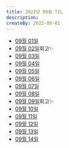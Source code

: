 ```yaml
---
title: 2022년 09월 TIL
description: 
createBy: 2022-09-01
---
```


- [09월 01일](./20220901.md)
- [09월 02일](./20220902.md)회고✨
- [09월 03일](./20220903.md)
- [09월 04일](./20220904.md)
- [09월 05일](./20220905.md)
- [09월 06일](./20220906.md)
- [09월 07일](./20220907.md)
- [09월 08일](./20220908.md)
- [09월 09일](./20220909.md)회고✨
- [09월 10일](./20220910.md)
- [09월 11일](./20220911.md)
- [09월 12일](./20220912.md)
- [09월 13일](./20220913.md)
- [09월 14일](./20220914.md)